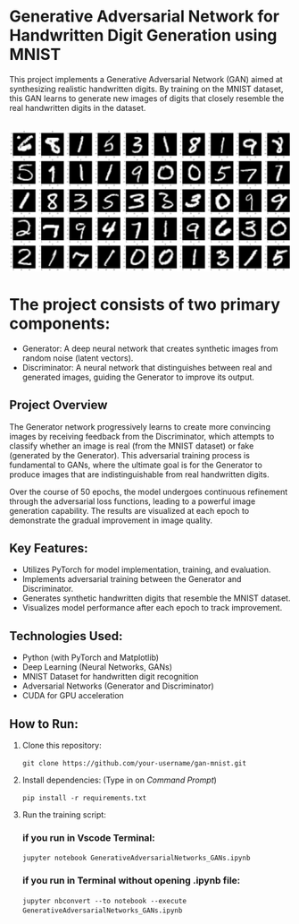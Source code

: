 # Generative Adversarial Network for Handwritten Digit Generation using MNIST

This project implements a Generative Adversarial Network (GAN) aimed at synthesizing realistic handwritten digits. 
By training on the MNIST dataset, this GAN learns to generate new images of digits that closely resemble the real handwritten digits in the dataset. 
<br> <br>

![Handwritten digits Image](https://github.com/BapakmuLah/GANs-Architecture-for-generating-Handwritten-Digits/blob/747b5f5db32e8cef484e0cc915e95c3c3793ebc5/Building%20GANs%20Architecture%20for%20Generating%20Handwritten%20Digits/Handwritten_digits.png)

# The project consists of two primary components:
- Generator: A deep neural network that creates synthetic images from random noise (latent vectors).
- Discriminator: A neural network that distinguishes between real and generated images, guiding the Generator to improve its output.

## Project Overview

The Generator network progressively learns to create more convincing images by receiving feedback from the Discriminator, which attempts to classify whether an image is real (from the MNIST dataset) or fake (generated by the Generator). This adversarial training process is fundamental to GANs, where the ultimate goal is for the Generator to produce images that are indistinguishable from real handwritten digits.

Over the course of 50 epochs, the model undergoes continuous refinement through the adversarial loss functions, leading to a powerful image generation capability. The results are visualized at each epoch to demonstrate the gradual improvement in image quality.

## Key Features:
- Utilizes PyTorch for model implementation, training, and evaluation.
- Implements adversarial training between the Generator and Discriminator.
- Generates synthetic handwritten digits that resemble the MNIST dataset.
- Visualizes model performance after each epoch to track improvement.


## Technologies Used:
- Python (with PyTorch and Matplotlib)
- Deep Learning (Neural Networks, GANs)
- MNIST Dataset for handwritten digit recognition
- Adversarial Networks (Generator and Discriminator)
- CUDA for GPU acceleration

## How to Run:

1. Clone this repository:
   
   `git clone https://github.com/your-username/gan-mnist.git`

2. Install dependencies: (Type in on _Command Prompt_)

   `pip install -r requirements.txt`

3. Run the training script:
   
   ### if you run in Vscode Terminal:
   `jupyter notebook GenerativeAdversarialNetworks_GANs.ipynb`

   ### if you run in Terminal without opening .ipynb file:
   
   `jupyter nbconvert --to notebook --execute GenerativeAdversarialNetworks_GANs.ipynb`



